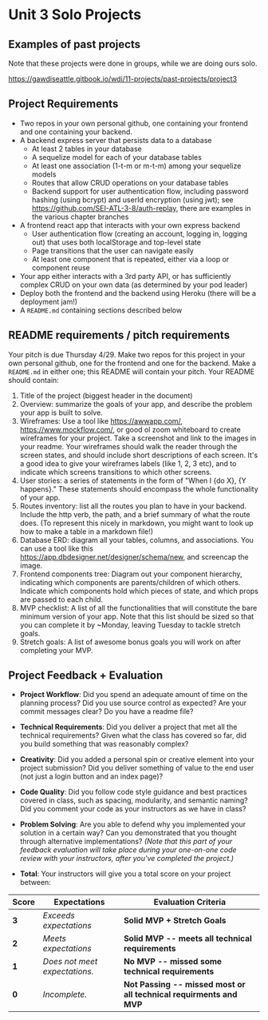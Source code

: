 # Unit 3 Solo Projects

## Examples of past projects
Note that these projects were done in groups, while we are doing ours solo.

https://gawdiseattle.gitbook.io/wdi/11-projects/past-projects/project3

## Project Requirements
- Two repos in your own personal github, one containing your frontend and one containing your backend.
- A backend express server that persists data to a database
  - At least 2 tables in your database
  - A sequelize model for each of your database tables
  - At least one association (1-t-m or m-t-m) among your sequelize models
  - Routes that allow CRUD operations on your database tables
  - Backend support for user authentication flow, including password hashing (using bcrypt) and userId encryption (using jwt); see https://github.com/SEI-ATL-3-8/auth-replay, there are examples in the various chapter branches
- A frontend react app that interacts with your own express backend
  - User authentication flow (creating an account, logging in, logging out) that uses both localStorage and top-level state
  - Page transitions that the user can navigate easily
  - At least one component that is repeated, either via a loop or component reuse
- Your app either interacts with a 3rd party API, or has sufficiently complex CRUD on your own data (as determined by your pod leader)
- Deploy both the frontend and the backend using Heroku (there will be a deployment jam!)
- A `README.md` containing sections described below

## README requirements / pitch requirements
Your pitch is due Thursday 4/29. Make two repos for this project in your own personal github, one for the frontend and one for the backend. Make a `README.md` in either one; this README will contain your pitch. Your README should contain:

1. Title of the project (biggest header in the document)
1. Overview: summarize the goals of your app, and describe the problem your app is built to solve.
1. Wireframes: Use a tool like https://awwapp.com/, https://www.mockflow.com/, or good ol zoom whiteboard to create wireframes for your project. Take a screenshot and link to the images in your readme. Your wireframes should walk the reader through the screen states, and should include short descriptions of each screen. It's a good idea to give your wireframes labels (like 1, 2, 3 etc), and to indicate which screens transitions to which other screens.
1. User stories: a series of statements in the form of "When I {do X}, {Y happens}." These statements should encompass the whole functionality of your app.
1. Routes inventory: list all the routes you plan to have in your backend. Include the http verb, the path, and a brief summary of what the route does. (To represent this nicely in markdown, you might want to look up how to make a table in a markdown file!)
1. Database ERD: diagram all your tables, columns, and associations. You can use a tool like this https://app.dbdesigner.net/designer/schema/new, and screencap the image.
1. Frontend components tree: Diagram out your component hierarchy, indicating which components are parents/children of which others. Indicate which components hold which pieces of state, and which props are passed to each child.
1. MVP checklist: A list of all the functionalities that will constitute the bare minimum version of your app. Note that this list should be sized so that you can complete it by ~Monday, leaving Tuesday to tackle stretch goals.
1. Stretch goals: A list of awesome bonus goals you will work on after completing your MVP.


## Project Feedback + Evaluation

* __Project Workflow__: Did you spend an adequate amount of time on the planning process? Did you use source control as expected? Are your commit messages clear? Do you have a readme file?

* __Technical Requirements__: Did you deliver a project that met all the technical requirements? Given what the class has covered so far, did you build something that was reasonably complex?

* __Creativity__: Did you added a personal spin or creative element into your project submission? Did you deliver something of value to the end user (not just a login button and an index page)?

* __Code Quality__: Did you follow code style guidance and best practices covered in class, such as spacing, modularity, and semantic naming? Did you comment your code as your instructors as we have in class?

* __Problem Solving__: Are you able to defend why you implemented your solution in a certain way? Can you demonstrated that you thought through alternative implementations? _(Note that this part of your feedback evaluation will take place during your one-on-one code review with your instructors, after you've completed the project.)_

* __Total__: Your instructors will give you a total score on your project between:

| Score | Expectations | Evaluation Criteria |
| ----- | ------------ | ------------------ |
| **3** | _Exceeds expectations_ | **Solid MVP + Stretch Goals**
| **2** | _Meets expectations_ | **Solid MVP -- meets all technical requirements** 
| **1** | _Does not meet expectations._ | **No MVP -- missed some technical requirements**
| **0** | _Incomplete._ | **Not Passing -- missed most or all technical requirments and MVP**
